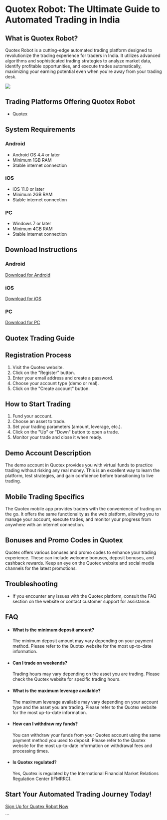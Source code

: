 # Quotex Robot: The Ultimate Guide to Automated Trading in India

## What is Quotex Robot?

Quotex Robot is a cutting-edge automated trading platform designed to
revolutionize the trading experience for traders in India. It utilizes
advanced algorithms and sophisticated trading strategies to analyze
market data, identify profitable opportunities, and execute trades
automatically, maximizing your earning potential even when you\'re away
from your trading desk.

[![](https://static.quotex.io/files/4_en/300_250.jpg)](https://traff.sbs/brokerqxlid)

## Trading Platforms Offering Quotex Robot

-   Quotex

## System Requirements

### Android

-   Android OS 4.4 or later
-   Minimum 1GB RAM
-   Stable internet connection

### iOS

-   iOS 11.0 or later
-   Minimum 2GB RAM
-   Stable internet connection

### PC

-   Windows 7 or later
-   Minimum 4GB RAM
-   Stable internet connection

## Download Instructions

### Android

[Download for Android](\%22https://traff.sbs/brokerqxlid\%22)

### iOS

[Download for iOS](\%22https://traff.sbs/brokerqxlid\%22)

### PC

[Download for PC](\%22https://traff.sbs/brokerqxlid\%22)

## Quotex Trading Guide

## Registration Process

1.  Visit the Quotex website.
2.  Click on the "Register" button.
3.  Enter your email address and create a password.
4.  Choose your account type (demo or real).
5.  Click on the "Create account" button.

## How to Start Trading

1.  Fund your account.
2.  Choose an asset to trade.
3.  Set your trading parameters (amount, leverage, etc.).
4.  Click on the "Up" or "Down" button to open a trade.
5.  Monitor your trade and close it when ready.

## Demo Account Description

The demo account in Quotex provides you with virtual funds to practice
trading without risking any real money. This is an excellent way to
learn the platform, test strategies, and gain confidence before
transitioning to live trading.

## Mobile Trading Specifics

The Quotex mobile app provides traders with the convenience of trading
on the go. It offers the same functionality as the web platform,
allowing you to manage your account, execute trades, and monitor your
progress from anywhere with an internet connection.

## Bonuses and Promo Codes in Quotex

Quotex offers various bonuses and promo codes to enhance your trading
experience. These can include welcome bonuses, deposit bonuses, and
cashback rewards. Keep an eye on the Quotex website and social media
channels for the latest promotions.

## Troubleshooting

-   If you encounter any issues with the Quotex platform, consult the
    FAQ section on the website or contact customer support for
    assistance.

## FAQ

-   #### What is the minimum deposit amount?

    The minimum deposit amount may vary depending on your payment
    method. Please refer to the Quotex website for the most up-to-date
    information.

-   #### Can I trade on weekends?

    Trading hours may vary depending on the asset you are trading.
    Please check the Quotex website for specific trading hours.

-   #### What is the maximum leverage available?

    The maximum leverage available may vary depending on your account
    type and the asset you are trading. Please refer to the Quotex
    website for the most up-to-date information.

-   #### How can I withdraw my funds?

    You can withdraw your funds from your Quotex account using the same
    payment method you used to deposit. Please refer to the Quotex
    website for the most up-to-date information on withdrawal fees and
    processing times.

-   #### Is Quotex regulated?

    Yes, Quotex is regulated by the International Financial Market
    Relations Regulation Center (IFMRRC).

## Start Your Automated Trading Journey Today!

[Sign Up for Quotex Robot Now](\%22https://traff.sbs/brokerqxlid\%22)

\`\`\`

